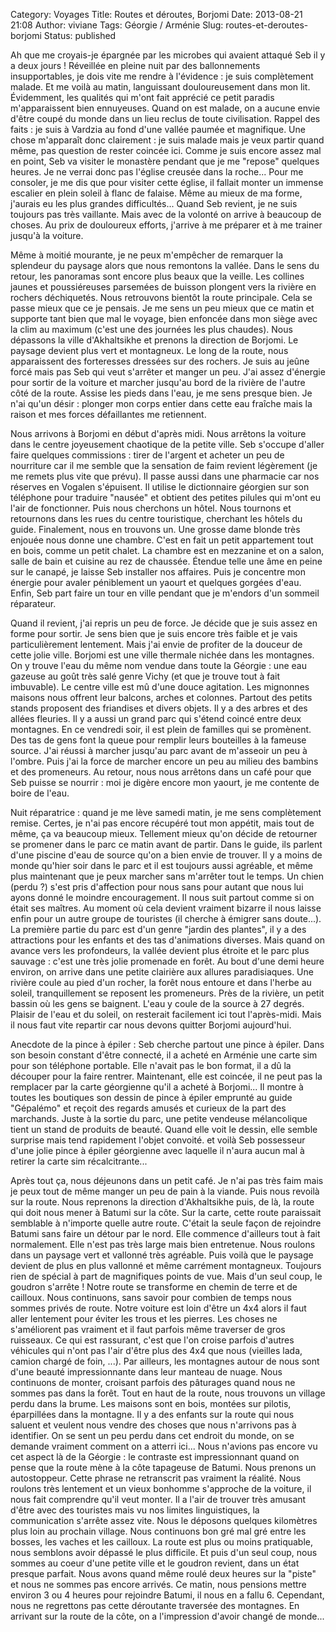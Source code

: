 Category: Voyages
Title: Routes et déroutes, Borjomi
Date: 2013-08-21 21:08
Author: viviane
Tags: Géorgie / Arménie
Slug: routes-et-deroutes-borjomi
Status: published

Ah que me croyais-je épargnée par les microbes qui avaient attaqué Seb il y a deux jours ! Réveillée en pleine nuit par des ballonnements insupportables, je dois vite me rendre à l'évidence : je suis complètement malade. Et me voilà au matin, languissant douloureusement dans mon lit. Évidemment, les qualités qui m'ont fait apprécié ce petit paradis m'apparaissent bien ennuyeuses. Quand on est malade, on a aucune envie d'être coupé du monde dans un lieu reclus de toute civilisation. Rappel des faits : je suis à Vardzia au fond d'une vallée paumée et magnifique. Une chose m'apparaît donc clairement : je suis malade mais je veux partir quand même, pas question de rester coincée ici. Comme je suis encore assez mal en point, Seb va visiter le monastère pendant que je me "repose" quelques heures. Je ne verrai donc pas l'église creusée dans la roche... Pour me consoler, je me dis que pour visiter cette église, il fallait monter un immense escalier en plein soleil à flanc de falaise. Même au mieux de ma forme, j'aurais eu les plus grandes difficultés... Quand Seb revient, je ne suis toujours pas très vaillante. Mais avec de la volonté on arrive à beaucoup de choses. Au prix de douloureux efforts, j'arrive à me préparer et à me trainer jusqu'à la voiture.

Même à moitié mourante, je ne peux m'empêcher de remarquer la splendeur du paysage alors que nous remontons la vallée. Dans le sens du retour, les panoramas sont encore plus beaux que la veille. Les collines jaunes et poussiéreuses parsemées de buisson plongent vers la rivière en rochers déchiquetés. Nous retrouvons bientôt la route principale. Cela se passe mieux que ce je pensais. Je me sens un peu mieux que ce matin et supporte tant bien que mal le voyage, bien enfoncée dans mon siège avec la clim au maximum (c'est une des journées les plus chaudes). Nous dépassons la ville d'Akhaltsikhe et prenons la direction de Borjomi. Le paysage devient plus vert et montagneux. Le long de la route, nous apparaissent des forteresses dressées sur des rochers. Je suis au jeûne forcé mais pas Seb qui veut s'arrêter et manger un peu. J'ai assez d'énergie pour sortir de la voiture et marcher jusqu'au bord de la rivière de l'autre côté de la route. Assise les pieds dans l'eau, je me sens presque bien. Je n'ai qu'un désir : plonger mon corps entier dans cette eau fraîche mais la raison et mes forces défaillantes me retiennent.

Nous arrivons à Borjomi en début d'après midi. Nous arrêtons la voiture dans le centre joyeusement chaotique de la petite ville. Seb s'occupe d'aller faire quelques commissions : tirer de l'argent et acheter un peu de nourriture car il me semble que la sensation de faim revient légèrement (je me remets plus vite que prévu). Il passe aussi dans une pharmacie car nos réserves en Vogalen s'épuisent. Il utilise le dictionnaire géorgien sur son téléphone pour traduire "nausée" et obtient des petites pilules qui m'ont eu l'air de fonctionner. Puis nous cherchons un hôtel. Nous tournons et retournons dans les rues du centre touristique, cherchant les hôtels du guide. Finalement, nous en trouvons un. Une grosse dame blonde très enjouée nous donne une chambre. C'est en fait un petit appartement tout en bois, comme un petit chalet. La chambre est en mezzanine et on a salon, salle de bain et cuisine au rez de chaussée. Étendue telle une âme en peine sur le canapé, je laisse Seb installer nos affaires. Puis je concentre mon énergie pour avaler péniblement un yaourt et quelques gorgées d'eau. Enfin, Seb part faire un tour en ville pendant que je m'endors d'un sommeil réparateur.

Quand il revient, j'ai repris un peu de force. Je décide que je suis assez en forme pour sortir. Je sens bien que je suis encore très faible et je vais particulièrement lentement. Mais j'ai envie de profiter de la douceur de cette jolie ville. Borjomi est une ville thermale nichée dans les montagnes. On y trouve l'eau du même nom vendue dans toute la Géorgie : une eau gazeuse au goût très salé genre Vichy (et que je trouve tout à fait imbuvable). Le centre ville est mû d'une douce agitation. Les mignonnes maisons nous offrent leur balcons, arches et colonnes. Partout des petits stands proposent des friandises et divers objets. Il y a des arbres et des allées fleuries. Il y a aussi un grand parc qui s'étend coincé entre deux montagnes. En ce vendredi soir, il est plein de familles qui se promènent. Des tas de gens font la queue pour remplir leurs bouteilles à la fameuse source. J'ai réussi à marcher jusqu'au parc avant de m'asseoir un peu à l'ombre. Puis j'ai la force de marcher encore un peu au milieu des bambins et des promeneurs. Au retour, nous nous arrêtons dans un café pour que Seb puisse se nourrir : moi je digère encore mon yaourt, je me contente de boire de l'eau.

Nuit réparatrice : quand je me lève samedi matin, je me sens complètement remise. Certes, je n'ai pas encore récupéré tout mon appétit, mais tout de même, ça va beaucoup mieux. Tellement mieux qu'on décide de retourner se promener dans le parc ce matin avant de partir. Dans le guide, ils parlent d'une piscine d'eau de source qu'on a bien envie de trouver. Il y a moins de monde qu'hier soir dans le parc et il est toujours aussi agréable, et même plus maintenant que je peux marcher sans m'arrêter tout le temps. Un chien (perdu ?) s'est pris d'affection pour nous sans pour autant que nous lui ayons donné le moindre encouragement. Il nous suit partout comme si on était ses maîtres. Au moment où cela devient vraiment bizarre il nous laisse enfin pour un autre groupe de touristes (il cherche à émigrer sans doute...). La première partie du parc est d'un genre "jardin des plantes", il y a des attractions pour les enfants et des tas d'animations diverses. Mais quand on avance vers les profondeurs, la vallée devient plus étroite et le parc plus sauvage : c'est une très jolie promenade en forêt. Au bout d'une demi heure environ, on arrive dans une petite clairière aux allures paradisiaques. Une rivière coule au pied d'un rocher, la forêt nous entoure et dans l'herbe au soleil, tranquillement se reposent les promeneurs. Près de la rivière, un petit bassin où les gens se baignent. L'eau y coule de la source à 27 degrés. Plaisir de l'eau et du soleil, on resterait facilement ici tout l'après-midi. Mais il nous faut vite repartir car nous devons quitter Borjomi aujourd'hui.

Anecdote de la pince à épiler : Seb cherche partout une pince à épiler. Dans son besoin constant d'être connecté, il a acheté en Arménie une carte sim pour son téléphone portable. Elle n'avait pas le bon format, il a dû la découper pour la faire rentrer. Maintenant, elle est coincée, il ne peut pas la remplacer par la carte géorgienne qu'il a acheté à Borjomi... Il montre à toutes les boutiques son dessin de pince à épiler emprunté au guide "Gépalémo" et reçoit des regards amusés et curieux de la part des marchands. Juste à la sortie du parc, une petite vendeuse mélancolique tient un stand de produits de beauté. Quand elle voit le dessin, elle semble surprise mais tend rapidement l'objet convoité. et voilà Seb possesseur d'une jolie pince à épiler géorgienne avec laquelle il n'aura aucun mal à retirer la carte sim récalcitrante...

Après tout ça, nous déjeunons dans un petit café. Je n'ai pas très faim mais je peux tout de même manger un peu de pain à la viande. Puis nous revoilà sur la route. Nous reprenons la direction d'Akhaltsikhe puis, de là, la route qui doit nous mener à Batumi sur la côte. Sur la carte, cette route paraissait semblable à n'importe quelle autre route. C'était la seule façon de rejoindre Batumi sans faire un détour par le nord. Elle commence d'ailleurs tout à fait normalement. Elle n'est pas très large mais bien entretenue. Nous roulons dans un paysage vert et vallonné très agréable. Puis voilà que le paysage devient de plus en plus vallonné et même carrément montagneux. Toujours rien de spécial à part de magnifiques points de vue. Mais d'un seul coup, le goudron s'arrête ! Notre route se transforme en chemin de terre et de cailloux. Nous continuons, sans savoir pour combien de temps nous sommes privés de route. Notre voiture est loin d'être un 4x4 alors il faut aller lentement pour éviter les trous et les pierres. Les choses ne s'améliorent pas vraiment et il faut parfois même traverser de gros ruisseaux. Ce qui est rassurant, c'est que l'on croise parfois d'autres véhicules qui n'ont pas l'air d'être plus des 4x4 que nous (vieilles lada, camion chargé de foin, ...). Par ailleurs, les montagnes autour de nous sont d'une beauté impressionnante dans leur manteau de nuage. Nous continuons de monter, croisant parfois des pâturages quand nous ne sommes pas dans la forêt. Tout en haut de la route, nous trouvons un village perdu dans la brume. Les maisons sont en bois, montées sur pilotis, éparpillées dans la montagne. Il y a des enfants sur la route qui nous saluent et veulent nous vendre des choses que nous n'arrivons pas à identifier. On se sent un peu perdu dans cet endroit du monde, on se demande vraiment comment on a atterri ici... Nous n'avions pas encore vu cet aspect là de la Géorgie : le contraste est impressionnant quand on pense que la route mène à la côte tapageuse de Batumi. Nous prenons un autostoppeur. Cette phrase ne retranscrit pas vraiment la réalité. Nous roulons très lentement et un vieux bonhomme s'approche de la voiture, il nous fait comprendre qu'il veut monter. Il a l'air de trouver très amusant d'être avec des touristes mais vu nos limites linguistiques, la communication s'arrête assez vite. Nous le déposons quelques kilomètres plus loin au prochain village. Nous continuons bon gré mal gré entre les bosses, les vaches et les cailloux. La route est plus ou moins pratiquable, nous semblons avoir dépassé le plus difficile. Et puis d'un seul coup, nous sommes au coeur d'une petite ville et le goudron revient, dans un état presque parfait. Nous avons quand même roulé deux heures sur la "piste" et nous ne sommes pas encore arrivés. Ce matin, nous pensions mettre environ 3 ou 4 heures pour rejoindre Batumi, il nous en a fallu 6. Cependant, nous ne regrettons pas cette déroutante traversée des montagnes. En arrivant sur la route de la côte, on a l'impression d'avoir changé de monde...